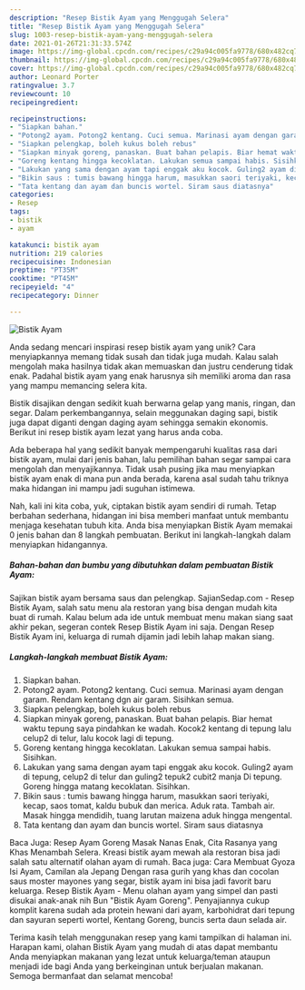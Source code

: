 ```yaml
---
description: "Resep Bistik Ayam yang Menggugah Selera"
title: "Resep Bistik Ayam yang Menggugah Selera"
slug: 1003-resep-bistik-ayam-yang-menggugah-selera
date: 2021-01-26T21:31:33.574Z
image: https://img-global.cpcdn.com/recipes/c29a94c005fa9778/680x482cq70/bistik-ayam-foto-resep-utama.jpg
thumbnail: https://img-global.cpcdn.com/recipes/c29a94c005fa9778/680x482cq70/bistik-ayam-foto-resep-utama.jpg
cover: https://img-global.cpcdn.com/recipes/c29a94c005fa9778/680x482cq70/bistik-ayam-foto-resep-utama.jpg
author: Leonard Porter
ratingvalue: 3.7
reviewcount: 10
recipeingredient:

recipeinstructions:
- "Siapkan bahan."
- "Potong2 ayam. Potong2 kentang. Cuci semua. Marinasi ayam dengan garam. Rendam kentang dgn air garam. Sisihkan semua."
- "Siapkan pelengkap, boleh kukus boleh rebus"
- "Siapkan minyak goreng, panaskan. Buat bahan pelapis. Biar hemat waktu tepung saya pindahkan ke wadah. Kocok2 kentang di tepung lalu celup2 di telur, lalu kocok lagi di tepung."
- "Goreng kentang hingga kecoklatan. Lakukan semua sampai habis. Sisihkan."
- "Lakukan yang sama dengan ayam tapi enggak aku kocok. Guling2 ayam di tepung, celup2 di telur dan guling2 tepuk2 cubit2 manja Di tepung. Goreng hingga matang kecoklatan. Sisihkan."
- "Bikin saus : tumis bawang hingga harum, masukkan saori teriyaki, kecap, saos tomat, kaldu bubuk dan merica. Aduk rata. Tambah air. Masak hingga mendidih, tuang larutan maizena aduk hingga mengental."
- "Tata kentang dan ayam dan buncis wortel. Siram saus diatasnya"
categories:
- Resep
tags:
- bistik
- ayam

katakunci: bistik ayam 
nutrition: 219 calories
recipecuisine: Indonesian
preptime: "PT35M"
cooktime: "PT45M"
recipeyield: "4"
recipecategory: Dinner

---
```



![Bistik Ayam](https://img-global.cpcdn.com/recipes/c29a94c005fa9778/680x482cq70/bistik-ayam-foto-resep-utama.jpg)

Anda sedang mencari inspirasi resep bistik ayam yang unik? Cara menyiapkannya memang tidak susah dan tidak juga mudah. Kalau salah mengolah maka hasilnya tidak akan memuaskan dan justru cenderung tidak enak. Padahal bistik ayam yang enak harusnya sih memiliki aroma dan rasa yang mampu memancing selera kita.

Bistik disajikan dengan sedikit kuah berwarna gelap yang manis, ringan, dan segar. Dalam perkembangannya, selain meggunakan daging sapi, bistik juga dapat diganti dengan daging ayam sehingga semakin ekonomis. Berikut ini resep bistik ayam lezat yang harus anda coba.

Ada beberapa hal yang sedikit banyak mempengaruhi kualitas rasa dari bistik ayam, mulai dari jenis bahan, lalu pemilihan bahan segar sampai cara mengolah dan menyajikannya. Tidak usah pusing jika mau menyiapkan bistik ayam enak di mana pun anda berada, karena asal sudah tahu triknya maka hidangan ini mampu jadi suguhan istimewa.


Nah, kali ini kita coba, yuk, ciptakan bistik ayam sendiri di rumah. Tetap berbahan sederhana, hidangan ini bisa memberi manfaat untuk membantu menjaga kesehatan tubuh kita. Anda bisa menyiapkan Bistik Ayam memakai 0 jenis bahan dan 8 langkah pembuatan. Berikut ini langkah-langkah dalam menyiapkan hidangannya.

<!--inarticleads1-->

##### Bahan-bahan dan bumbu yang dibutuhkan dalam pembuatan Bistik Ayam:



Sajikan bistik ayam bersama saus dan pelengkap. SajianSedap.com - Resep Bistik Ayam, salah satu menu ala restoran yang bisa dengan mudah kita buat di rumah. Kalau belum ada ide untuk membuat menu makan siang saat akhir pekan, segeran contek Resep Bistik Ayam ini saja. Dengan Resep Bistik Ayam ini, keluarga di rumah dijamin jadi lebih lahap makan siang. 

<!--inarticleads2-->

##### Langkah-langkah membuat Bistik Ayam:

1. Siapkan bahan.
1. Potong2 ayam. Potong2 kentang. Cuci semua. Marinasi ayam dengan garam. Rendam kentang dgn air garam. Sisihkan semua.
1. Siapkan pelengkap, boleh kukus boleh rebus
1. Siapkan minyak goreng, panaskan. Buat bahan pelapis. Biar hemat waktu tepung saya pindahkan ke wadah. Kocok2 kentang di tepung lalu celup2 di telur, lalu kocok lagi di tepung.
1. Goreng kentang hingga kecoklatan. Lakukan semua sampai habis. Sisihkan.
1. Lakukan yang sama dengan ayam tapi enggak aku kocok. Guling2 ayam di tepung, celup2 di telur dan guling2 tepuk2 cubit2 manja Di tepung. Goreng hingga matang kecoklatan. Sisihkan.
1. Bikin saus : tumis bawang hingga harum, masukkan saori teriyaki, kecap, saos tomat, kaldu bubuk dan merica. Aduk rata. Tambah air. Masak hingga mendidih, tuang larutan maizena aduk hingga mengental.
1. Tata kentang dan ayam dan buncis wortel. Siram saus diatasnya


Baca Juga: Resep Ayam Goreng Masak Nanas Enak, Cita Rasanya yang Khas Menambah Selera. Kreasi bistik ayam mewah ala restoran bisa jadi salah satu alternatif olahan ayam di rumah. Baca juga: Cara Membuat Gyoza Isi Ayam, Camilan ala Jepang Dengan rasa gurih yang khas dan cocolan saus moster mayones yang segar, bistik ayam ini bisa jadi favorit baru keluarga. Resep Bistik Ayam - Menu olahan ayam yang simpel dan pasti disukai anak-anak nih Bun &#34;Bistik Ayam Goreng&#34;. Penyajiannya cukup komplit karena sudah ada protein hewani dari ayam, karbohidrat dari tepung dan sayuran seperti wortel, Kentang Goreng, buncis serta daun selada air. 

Terima kasih telah menggunakan resep yang kami tampilkan di halaman ini. Harapan kami, olahan Bistik Ayam yang mudah di atas dapat membantu Anda menyiapkan makanan yang lezat untuk keluarga/teman ataupun menjadi ide bagi Anda yang berkeinginan untuk berjualan makanan. Semoga bermanfaat dan selamat mencoba!
